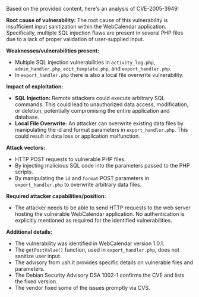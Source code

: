 Based on the provided content, here's an analysis of CVE-2005-3949:

**Root cause of vulnerability:**
The root cause of this vulnerability is insufficient input sanitization within the WebCalendar application. Specifically, multiple SQL injection flaws are present in several PHP files due to a lack of proper validation of user-supplied input.

**Weaknesses/vulnerabilities present:**
- Multiple SQL injection vulnerabilities in `activity_log.php`, `admin_handler.php`, `edit_template.php`, and `export_handler.php`.
- In `export_handler.php` there is also a local file overwrite vulnerability.

**Impact of exploitation:**
- **SQL Injection:** Remote attackers could execute arbitrary SQL commands. This could lead to unauthorized data access, modification, or deletion, potentially compromising the entire application and database.
- **Local File Overwrite:**  An attacker can overwrite existing data files by manipulating the id and format parameters in `export_handler.php`. This could result in data loss or application malfunction.

**Attack vectors:**
- HTTP POST requests to vulnerable PHP files.
- By injecting malicious SQL code into the parameters passed to the PHP scripts.
- By manipulating the `id` and `format` POST parameters in `export_handler.php` to overwrite arbitrary data files.

**Required attacker capabilities/position:**
- The attacker needs to be able to send HTTP requests to the web server hosting the vulnerable WebCalendar application. No authentication is explicitly mentioned as required for the identified vulnerabilities.

**Additional details:**
- The vulnerability was identified in WebCalendar version 1.0.1.
- The `getPostValue()` function, used in `export_handler.php`, does not sanitize user input.
- The advisory from ush.it provides specific details on vulnerable files and parameters.
- The Debian Security Advisory DSA 1002-1 confirms the CVE and lists the fixed version.
- The vendor fixed some of the issues promptly via CVS.